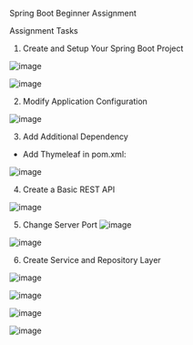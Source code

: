 Spring Boot Beginner Assignment

Assignment Tasks
1. Create and Setup Your Spring Boot Project

![image](https://github.com/user-attachments/assets/f60e17c1-8fc7-452f-9012-aa9e0996414f)

![image](https://github.com/user-attachments/assets/69da0e57-6d68-41f5-9289-8288270e6172)

2. Modify Application Configuration

![image](https://github.com/user-attachments/assets/c0f7320f-8d89-4cfc-8482-59ec15c3b858)

3. Add Additional Dependency
- Add Thymeleaf in pom.xml:

![image](https://github.com/user-attachments/assets/15fcd56f-b5a3-4387-91e3-fc68480f12e0)

4. Create a Basic REST API

![image](https://github.com/user-attachments/assets/4493aaef-9fa9-4ee2-9a77-7c5376e82846)

5. Change Server Port
![image](https://github.com/user-attachments/assets/a88252cd-e351-4e24-a332-3e028a6cf881)

![image](https://github.com/user-attachments/assets/b3009deb-7702-416b-8a4c-8486bfdad6d2)

  
6. Create Service and Repository Layer

![image](https://github.com/user-attachments/assets/05ac4c05-8d7c-46d8-8a40-88ee2429e28e)

![image](https://github.com/user-attachments/assets/ed591828-2015-4473-8343-ab70af9f5575)

![image](https://github.com/user-attachments/assets/3e3b373e-ae42-40b2-a981-65a6425c7554)

![image](https://github.com/user-attachments/assets/05e6be3a-a774-4148-acec-4405d64bfc74)


